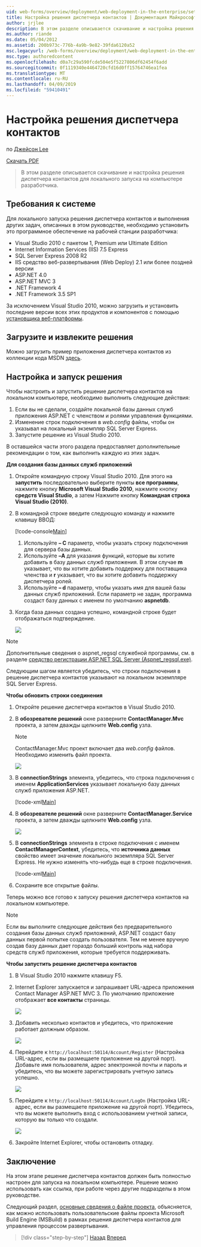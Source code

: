 ```yaml
---
uid: web-forms/overview/deployment/web-deployment-in-the-enterprise/setting-up-the-contact-manager-solution
title: Настройка решения диспетчера контактов | Документация Майкрософт
author: jrjlee
description: В этом разделе описывается скачивание и настройка решения диспетчера контактов для локального запуска на компьютере разработчика.
ms.author: riande
ms.date: 05/04/2012
ms.assetid: 200b973c-776b-4a9b-9e82-39fda6120a52
msc.legacyurl: /web-forms/overview/deployment/web-deployment-in-the-enterprise/setting-up-the-contact-manager-solution
msc.type: authoredcontent
ms.openlocfilehash: d0a7c29a590fcde504e5f5227806df62454f6add
ms.sourcegitcommit: 0f1119340e4464720cfd16d0ff15764746ea1fea
ms.translationtype: MT
ms.contentlocale: ru-RU
ms.lasthandoff: 04/09/2019
ms.locfileid: "59410491"
---
```

# <a name="setting-up-the-contact-manager-solution"></a>Настройка решения диспетчера контактов

по [Джейсон Lee](https://github.com/jrjlee)

[Скачать PDF](https://msdnshared.blob.core.windows.net/media/MSDNBlogsFS/prod.evol.blogs.msdn.com/CommunityServer.Blogs.Components.WeblogFiles/00/00/00/63/56/8130.DeployingWebAppsInEnterpriseScenarios.pdf)

> В этом разделе описывается скачивание и настройка решения диспетчера контактов для локального запуска на компьютере разработчика.


## <a name="system-requirements"></a>Требования к системе

Для локального запуска решения диспетчера контактов и выполнения других задач, описанных в этом руководстве, необходимо установить это программное обеспечение на рабочей станции разработчика:

- Visual Studio 2010 с пакетом 1, Premium или Ultimate Edition
- Internet Information Services (IIS) 7.5 Express
- SQL Server Express 2008 R2
- IIS средство веб-развертывания (Web Deploy) 2.1 или более поздней версии
- ASP.NET 4.0
- ASP.NET MVC 3
- .NET Framework 4
- .NET Framework 3.5 SP1

За исключением Visual Studio 2010, можно загрузить и установить последние версии всех этих продуктов и компонентов с помощью [установщика веб-платформы](https://go.microsoft.com/?linkid=9805118).

## <a name="download-and-extract-the-solution"></a>Загрузите и извлеките решения

Можно загрузить пример приложения диспетчера контактов из коллекции кода MSDN [здесь](https://code.msdn.microsoft.com/Deploying-Web-Applications-9d9093c0).

## <a name="configure-and-run-the-solution"></a>Настройка и запуск решения

Чтобы настроить и запустить решение диспетчера контактов на локальном компьютере, необходимо выполнить следующие действия:

1. Если вы не сделали, создайте локальной базы данных служб приложения ASP.NET с членством и ролями управления функциями.
2. Изменение строк подключения в *web.config* файлы, чтобы он указывал на локальный экземпляр SQL Server Express.
3. Запустите решение из Visual Studio 2010.

В оставшейся части этого раздела предоставляет дополнительные рекомендации о том, как выполнить каждую из этих задач.

**Для создания базы данных служб приложений**

1. Откройте командную строку Visual Studio 2010. Для этого на **запустить** последовательно выберите пункты **все программы**, нажмите кнопку **Microsoft Visual Studio 2010**, нажмите кнопку **средств Visual Studio**, а затем Нажмите кнопку **Командная строка Visual Studio (2010)**.
2. В командной строке введите следующую команду и нажмите клавишу ВВОД:

    [!code-console[Main](setting-up-the-contact-manager-solution/samples/sample1.cmd)]

    1. Используйте **– C** параметр, чтобы указать строку подключения для сервера базы данных.
    2. Используйте **–A** для указания функций, которые вы хотите добавить в базу данных служб приложения. В этом случае **m** указывает, что вы хотите добавить поддержку для поставщика членства и **r** указывает, что вы хотите добавить поддержку диспетчера ролей.
    3. Используйте **– d** параметр, чтобы указать имя для вашей базы данных служб приложений. Если параметр не задан, программа создаст базу данных с именем по умолчанию **aspnetdb**.
3. Когда база данных создана успешно, командной строке будет отображаться подтверждение.

    ![](setting-up-the-contact-manager-solution/_static/image1.png)

> [!NOTE]
> Дополнительные сведения о aspnet\_regsql служебной программы, см. в разделе [средство регистрации ASP.NET SQL Server (Aspnet\_regsql.exe)](https://msdn.microsoft.com/library/ms229862(v=vs.100).aspx).


Следующим шагом является убедитесь, что строки подключения в решение диспетчера контактов указывают на локальном экземпляре SQL Server Express.

**Чтобы обновить строки соединения**

1. Откройте решение диспетчера контактов в Visual Studio 2010.
2. В **обозревателе решений** окне разверните **ContactManager.Mvc** проекта, а затем дважды щелкните **Web.config** узла.

    > [!NOTE]
    > ContactManager.Mvc проект включает два *web.config* файлов. Необходимо изменить файл проекта.

    ![](setting-up-the-contact-manager-solution/_static/image2.png)
3. В **connectionStrings** элемента, убедитесь, что строка подключения с именем **ApplicationServices** указывает локальную базу данных служб приложения ASP.NET.

    [!code-xml[Main](setting-up-the-contact-manager-solution/samples/sample2.xml)]
4. В **обозревателе решений** окне разверните **ContactManager.Service** проекта, а затем дважды щелкните **Web.config** узла.

    ![](setting-up-the-contact-manager-solution/_static/image3.png)
5. В **connectionStrings** элемента в строке подключения с именем **ContactManagerContext**, убедитесь, что **источника данных** свойство имеет значение локального экземпляра SQL Server Express. Не нужно изменять что-нибудь еще в строке подключения.

    [!code-xml[Main](setting-up-the-contact-manager-solution/samples/sample3.xml)]
6. Сохраните все открытые файлы.

Теперь можно все готово к запуску решения диспетчера контактов на локальном компьютере.

> [!NOTE]
> Если вы выполните следующие действия без предварительного создания базы данных служб приложений, ASP.NET создаст базу данных первой попытке создать пользователя. Тем не менее вручную создав базу данных дает гораздо больший контроль над набора средств служб приложения, которые требуется поддерживать.


**Чтобы запустить решение диспетчера контактов**

1. В Visual Studio 2010 нажмите клавишу F5.
2. Internet Explorer запускается и запрашивает URL-адреса приложения Contact Manager ASP.NET MVC 3. По умолчанию приложение отображает **все контакты** страницы.

    ![](setting-up-the-contact-manager-solution/_static/image4.png)
3. Добавить несколько контактов и убедитесь, что приложение работает должным образом.

    ![](setting-up-the-contact-manager-solution/_static/image5.png)
4. Перейдите к `http://localhost:50114/Account/Register` (Настройка URL-адрес, если вы размещаете приложение на другой порт). Добавьте имя пользователя, адрес электронной почты и пароль и убедитесь, что вы можете зарегистрировать учетную запись успешно.

    ![](setting-up-the-contact-manager-solution/_static/image6.png)
5. Перейдите к `http://localhost:50114/Account/LogOn` (Настройка URL-адрес, если вы размещаете приложение на другой порт). Убедитесь, что вы можете выполнить вход с использованием учетной записи, которую вы только что создали.

    ![](setting-up-the-contact-manager-solution/_static/image7.png)
6. Закройте Internet Explorer, чтобы остановить отладку.

## <a name="conclusion"></a>Заключение

На этом этапе решение диспетчера контактов должен быть полностью настроен для запуска на локальном компьютере. Решение можно использовать как ссылка, при работе через другие подразделы в этом руководстве.

Следующий раздел, [основные сведения о файле проекта](understanding-the-project-file.md), объясняется, как можно использовать пользовательские файлы проекта Microsoft Build Engine (MSBuild) в рамках решения диспетчера контактов для управления процессом развертывания.

> [!div class="step-by-step"]
> [Назад](the-contact-manager-solution.md)
> [Вперед](understanding-the-project-file.md)
